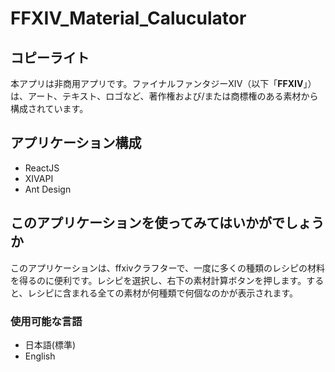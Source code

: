 # FFXIV_Material_Caluculator

## コピーライト

本アプリは非商用アプリです。ファイナルファンタジーXIV（以下「**FFXIV**」）は、アート、テキスト、ロゴなど、著作権および/または商標権のある素材から構成されています。

## アプリケーション構成

- ReactJS
- XIVAPI
- Ant Design

## このアプリケーションを使ってみてはいかがでしょうか

このアプリケーションは、ffxivクラフターで、一度に多くの種類のレシピの材料を得るのに便利です。レシピを選択し、右下の素材計算ボタンを押します。すると、レシピに含まれる全ての素材が何種類で何個なのかが表示されます。

### 使用可能な言語

- 日本語(標準)
- English


